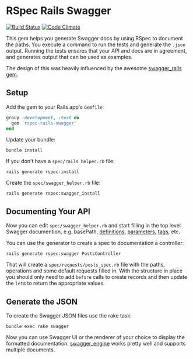 # RSpec Rails Swagger

[![Build Status](https://travis-ci.org/drewish/rspec-rails-swagger.svg?branch=master)](https://travis-ci.org/drewish/rspec-rails-swagger)
[![Code Climate](https://codeclimate.com/github/drewish/rspec-rails-swagger/badges/gpa.svg)](https://codeclimate.com/github/drewish/rspec-rails-swagger)

This gem helps you generate Swagger docs by using RSpec to document the paths.
You execute a command to run the tests and generate the `.json` output. Running
the tests ensures that your API and docs are in agreement, and generates output
that can be used as examples.

The design of this was heavily influenced by the awesome [swagger_rails gem](https://github.com/domaindrivendev/swagger_rails).

## Setup

Add the gem to your Rails app's `Gemfile`:
```rb
group :development, :test do
  gem 'rspec-rails-swagger'
end
```

Update your bundle:
```
bundle install
```

If you don't have a `spec/rails_helper.rb` file:
```
rails generate rspec:install
```

Create the `spec/swagger_helper.rb` file:
```
rails generate rspec:swagger_install
```

## Documenting Your API

Now you can edit `spec/swagger_helper.rb` and start filling in the top level
Swagger documention, e.g. basePath, [definitions](http://swagger.io/specification/#definitionsObject),
[parameters](http://swagger.io/specification/#parametersDefinitionsObject),
[tags](http://swagger.io/specification/#tagObject), etc.

You can use the generator to create a spec to documentation a controller:

```
rails generate rspec:swagger PostsController
```

That will create a `spec/requests/posts_spec.rb` file with the paths, operations
and some default requests filled in. With the structure in place you should only
need to add `before` calls to create records and then update the `let`s to
return the appropriate values.

## Generate the JSON

To create the Swagger JSON files use the rake task:

```
bundle exec rake swagger
```

Now you can use Swagger UI or the renderer of your choice to display the
formatted documentation. [swagger_engine](https://github.com/batdevis/swagger_engine)
works pretty well and supports multiple documents.
